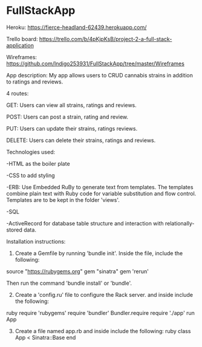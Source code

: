 # FullStackApp

Heroku: https://fierce-headland-62439.herokuapp.com/

Trello board: https://trello.com/b/4pKjpKsB/project-2-a-full-stack-application

Wireframes: https://github.com/Indigo253931/FullStackApp/tree/master/Wireframes


App description: My app allows users to CRUD cannabis strains in addition to ratings and reviews.


4 routes: 

GET:  Users can view all strains, ratings and reviews.

POST: Users can post a strain, rating and review.

PUT: Users can update their strains, ratings reviews.

DELETE: Users can delete their strains, ratings and reviews.


Technologies used: 

-HTML as the boiler plate

-CSS to add styling

-ERB: Use Embedded RuBy to generate text from templates. The templates combine plain text with Ruby code for variable substitution and flow control. Templates are to be kept in the folder 'views'.

-SQL

-ActiveRecord for database table structure and interaction with relationally-stored data.


Installation instructions:

1. Create a Gemfile by running 'bundle init'. 
Inside the file, include the following: 

source "https://rubygems.org"
gem "sinatra"
gem 'rerun'

Then run the command 'bundle install' or 'bundle'.


2. Create a 'config.ru' file to configure the Rack server. and inside include the following: 

ruby
require 'rubygems'
require 'bundler'
Bundler.require
require './app'
run App


3. Create a file named app.rb and inside include the following: 
ruby
class App < Sinatra::Base
end

